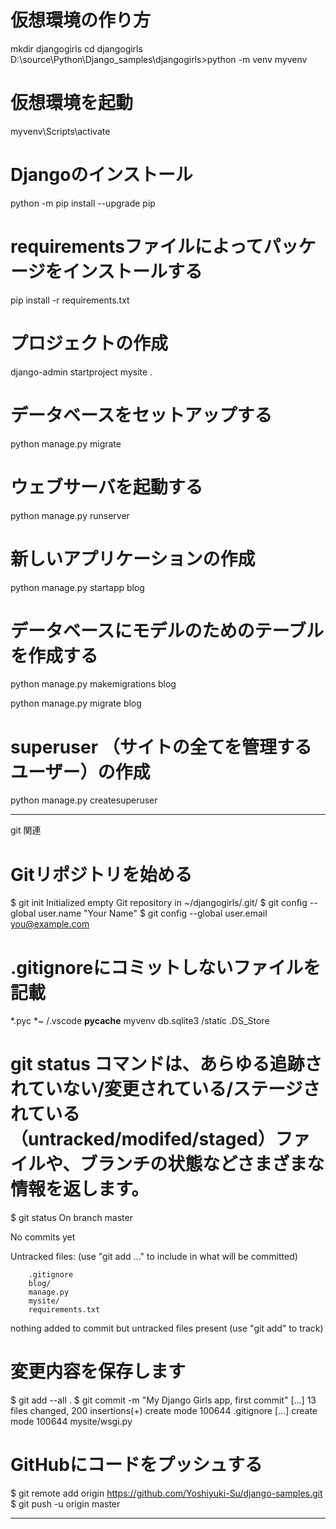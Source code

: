 # 仮想環境の作り方
mkdir djangogirls
cd djangogirls
D:\source\Python\Django_samples\djangogirls>python -m venv myvenv

# 仮想環境を起動
myvenv\Scripts\activate

# Djangoのインストール
python -m pip install --upgrade pip

# requirementsファイルによってパッケージをインストールする
pip install -r requirements.txt

# プロジェクトの作成
django-admin startproject mysite .

# データベースをセットアップする
python manage.py migrate

# ウェブサーバを起動する
python manage.py runserver

# 新しいアプリケーションの作成
python manage.py startapp blog

# データベースにモデルのためのテーブルを作成する
python manage.py makemigrations blog

python manage.py migrate blog

# superuser （サイトの全てを管理するユーザー）の作成
python manage.py createsuperuser

---------------------------------
git 関連

# Gitリポジトリを始める
$ git init
Initialized empty Git repository in ~/djangogirls/.git/
$ git config --global user.name "Your Name"
$ git config --global user.email you@example.com


# .gitignoreにコミットしないファイルを記載
*.pyc
*~
/.vscode
__pycache__
myvenv
db.sqlite3
/static
.DS_Store

# git status コマンドは、あらゆる追跡されていない/変更されている/ステージされている（untracked/modifed/staged）ファイルや、ブランチの状態などさまざまな情報を返します。
$ git status
On branch master

No commits yet

Untracked files:
  (use "git add <file>..." to include in what will be committed)

        .gitignore
        blog/
        manage.py
        mysite/
        requirements.txt

nothing added to commit but untracked files present (use "git add" to track)

# 変更内容を保存します
$ git add --all .
$ git commit -m "My Django Girls app, first commit"
 [...]
 13 files changed, 200 insertions(+)
 create mode 100644 .gitignore
 [...]
 create mode 100644 mysite/wsgi.py

# GitHubにコードをプッシュする
$ git remote add origin https://github.com/Yoshiyuki-Su/django-samples.git
$ git push -u origin master


---------------------------------


